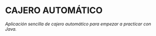 # CAJERO AUTOMÁTICO

_Aplicación sencilla de cajero automático para empezar a practicar con Java._

